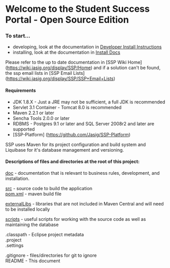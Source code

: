 <!--

    Licensed to Apereo under one or more contributor license
    agreements. See the NOTICE file distributed with this work
    for additional information regarding copyright ownership.
    Apereo licenses this file to you under the Apache License,
    Version 2.0 (the "License"); you may not use this file
    except in compliance with the License.  You may obtain a
    copy of the License at the following location:

      http://www.apache.org/licenses/LICENSE-2.0

    Unless required by applicable law or agreed to in writing,
    software distributed under the License is distributed on an
    "AS IS" BASIS, WITHOUT WARRANTIES OR CONDITIONS OF ANY
    KIND, either express or implied.  See the License for the
    specific language governing permissions and limitations
    under the License.

-->
# Welcome to the Student Success Portal - Open Source Edition  

### To start...  
 *  developing, look at the documentation in [Developer Install Instructions](https://wiki.jasig.org/display/SSP/SSP+Developer+Installation+Instructions)  
 *  installing, look at the documentation in [Install Docs](https://wiki.jasig.org/display/SSP/SSP+Installation+Documents)   
 
 Please refer to the up to date documentation in [SSP Wiki Home] (https://wiki.jasig.org/display/SSP/Home) 
and if a solution can't be found, the ssp email lists in [SSP Email Lists] (https://wiki.jasig.org/display/SSP/SSP+Email+Lists)

#### Requirements                                                                
*  JDK 1.8.X - Just a JRE may not be sufficient, a full JDK is recommended
*  Servlet 3.1 Container - Tomcat 8.0 is recommended
*  Maven 2.2.1 or later
*  Sencha Tools 2.0.0 or later
*  RDBMS - Postgres 9.1 or later and SQL Server 2008r2 and later are supported
*  [SSP-Platform] (https://github.com/Jasig/SSP-Platform)

SSP uses Maven for its project configuration and build system and Liquibase for it's database management and versioning.

#### Descriptions of files and directories at the root of this project:  
[doc](SSP-Open-Source-Project/tree/master/doc/) - documentation that is relevant to business rules, development, and installation.

[src](SSP-Open-Source-Project/tree/master/src/) - source code to build the application  
[pom.xml](SSP-Open-Source-Project/tree/master/pom.xml) - maven build file  

[externalLibs](SSP-Open-Source-Project/tree/master/externalLibs/) - libraries that are not included in Maven Central and will need to be installed locally  

[scripts](SSP-Open-Source-Project/tree/master/scripts/) - useful scripts for working with the source code as well as maintaining the database  

.classpath - Eclipse project metadata  
.project  
.settings  

.gitignore - files/directories for git to ignore  
README - This document  

